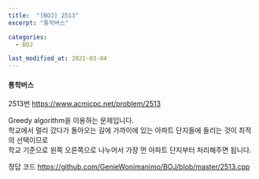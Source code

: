 ```yaml
---
title:  "[BOJ] 2513"
excerpt: "통학버스"

categories:
  - BOJ

last_modified_at: 2021-03-04 
---
```


#### 통학버스

2513번 <https://www.acmicpc.net/problem/2513>

Greedy algorithm을 이용하는 문제입니다.<br>
학교에서 멀리 갔다가 돌아오는 길에 가까이에 있는 아파트 단지들에 들리는 것이 최적의 선택이므로<br>
학교 기준으로 왼쪽 오른쪽으로 나누어서 가장 먼 아파트 단지부터 처리해주면 됩니다.

정답 코드 <https://github.com/GenieWonimanimo/BOJ/blob/master/2513.cpp>